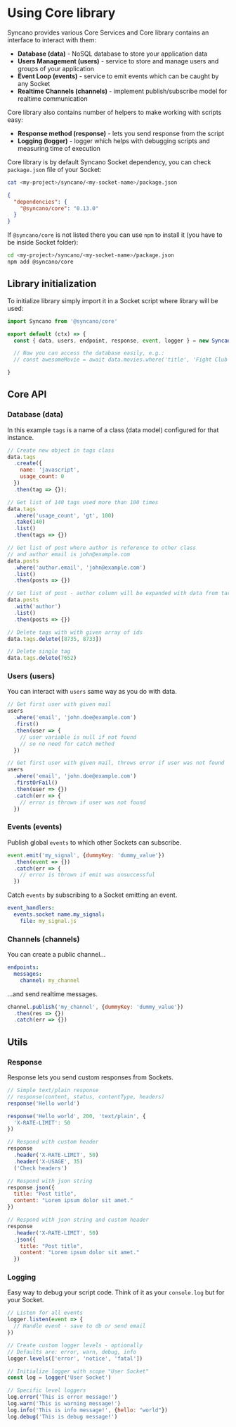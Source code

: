 # Using Core library

Syncano provides various Core Services and Core library contains an interface to interact with them:

- **Database (data)** - NoSQL database to store your application data
- **Users Management (users)** - service to store and manage users and groups of your application
- **Event Loop (events)** - service to emit events which can be caught by any Socket
- **Realtime Channels (channels)** - implement publish/subscribe model for realtime communication

Core library also contains number of helpers to make working with scripts easy:

- **Response method (response)** - lets you send response from the script
- **Logging (logger)** - logger which helps with debugging scripts and measuring time of execution

Core library is by default Syncano Socket dependency, you can check `package.json` file of your Socket:

```sh
cat <my-project>/syncano/<my-socket-name>/package.json
```

```json
{
  "dependencies": {
    "@syncano/core": "0.13.0"
  }
}
```

If `@syncano/core` is not listed there you can use `npm` to install it (you have to be inside Socket folder):
```sh
cd <my-project>/syncano/<my-socket-name>/package.json
npm add @syncano/core
```

## Library initialization

To initialize library simply import it in a Socket script where library will be used:

```javascript
import Syncano from '@syncano/core'

export default (ctx) => {
  const { data, users, endpoint, response, event, logger } = new Syncano(ctx)

  // Now you can access the database easily, e.g.:
  // const awesomeMovie = await data.movies.where('title', 'Fight Club').first()

}
```

## Core API

### Database (data)

In this example `tags` is a name of a class (data model) configured for that instance.

```js
// Create new object in tags class
data.tags
  .create({
    name: 'javascript',
    usage_count: 0
  })
  .then(tag => {});

// Get list of 140 tags used more than 100 times
data.tags
  .where('usage_count', 'gt', 100)
  .take(140)
  .list()
  .then(tags => {})

// Get list of post where author is reference to other class
// and author email is john@example.com
data.posts
  .where('author.email', 'john@example.com')
  .list()
  .then(posts => {})

// Get list of post - author column will be expanded with data from target class
data.posts
  .with('author')
  .list()
  .then(posts => {})

// Delete tags with with given array of ids
data.tags.delete([8735, 8733])

// Delete single tag
data.tags.delete(7652)
```

### Users (users)

You can interact with `users` same way as you do with data.

```js
// Get first user with given mail
users
  .where('email', 'john.doe@example.com')
  .first()
  .then(user => {
    // user variable is null if not found
    // so no need for catch method
  })

// Get first user with given mail, throws error if user was not found
users
  .where('email', 'john.doe@example.com')
  .firstOrFail()
  .then(user => {})
  .catch(err => {
    // error is thrown if user was not found
  })
```

### Events (events)

Publish global `events` to which other Sockets can subscribe.

```js
event.emit('my_signal', {dummyKey: 'dummy_value'})
  .then(event => {})
  .catch(err => {
    // error is thrown if emit was unsuccessful
  })
```

Catch `events` by subscribing to a Socket emitting an event.     

```yml
event_handlers:
  events.socket name.my_signal:
    file: my_signal.js
```

### Channels (channels)

You can create a public channel...

```yml
endpoints:
  messages:
    channel: my_channel
```
...and send realtime messages.

```js
channel.publish('my_channel', {dummyKey: 'dummy_value'})
  .then(res => {})
  .catch(err => {})
```

## Utils

### Response

Response lets you send custom responses from Sockets.

```js
// Simple text/plain response
// response(content, status, contentType, headers)
response('Hello world')

response('Hello world', 200, 'text/plain', {
  'X-RATE-LIMIT': 50
})

// Respond with custom header
response
  .header('X-RATE-LIMIT', 50)
  .header('X-USAGE', 35)
  ('Check headers')

// Respond with json string
response.json({
  title: "Post title",
  content: "Lorem ipsum dolor sit amet."
})

// Respond with json string and custom header
response
  .header('X-RATE-LIMIT', 50)
  .json({
    title: "Post title",
    content: "Lorem ipsum dolor sit amet."
  })
```

### Logging

Easy way to debug your script code. Think of it as your `console.log` but for your Socket.

```js
// Listen for all events
logger.listen(event => {
  // Handle event - save to db or send email
})

// Create custom logger levels - optionally
// Defaults are: error, warn, debug, info
logger.levels(['error', 'notice', 'fatal'])

// Initialize logger with scope "User Socket"
const log = logger('User Socket')

// Specific level loggers
log.error('This is error message!')
log.warn('This is warning message!')
log.info('This is info message!', {hello: "world"})
log.debug('This is debug message!')
```
